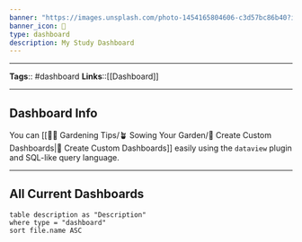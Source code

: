 ```yaml
---
banner: "https://images.unsplash.com/photo-1454165804606-c3d57bc86b40?ixlib=rb-1.2.1&ixid=MnwxMjA3fDB8MHxwaG90by1wYWdlfHx8fGVufDB8fHx8&auto=format&fit=crop&w=1170&q=80"
banner_icon: 🏫
type: dashboard
description: My Study Dashboard
---
```


---
**Tags**:: #dashboard
**Links**::[[Dashboard]]

---

## Dashboard Info

You can [[👩‍🌾 Gardening Tips/🪴 Sowing Your Garden/🎯  Create Custom Dashboards|🎯 Create Custom Dashboards]] easily using the `dataview` plugin and SQL-like query language.

---

## All Current Dashboards
```dataview
table description as "Description" 
where type = "dashboard"
sort file.name ASC
```